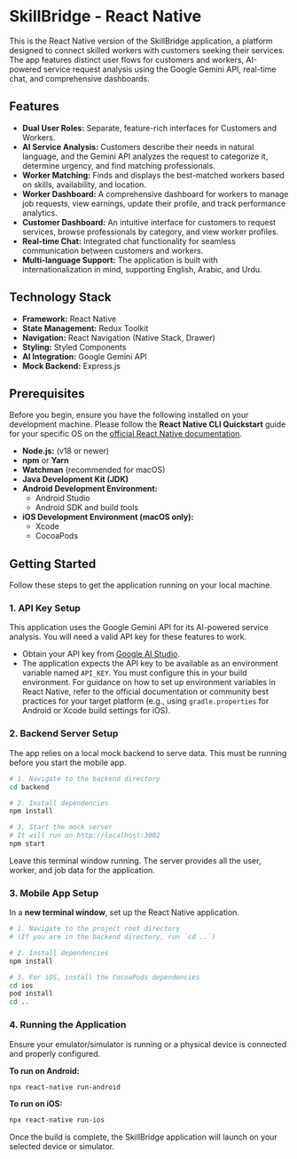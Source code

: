 # SkillBridge - React Native

This is the React Native version of the SkillBridge application, a platform designed to connect skilled workers with customers seeking their services. The app features distinct user flows for customers and workers, AI-powered service request analysis using the Google Gemini API, real-time chat, and comprehensive dashboards.

## Features

-   **Dual User Roles:** Separate, feature-rich interfaces for Customers and Workers.
-   **AI Service Analysis:** Customers describe their needs in natural language, and the Gemini API analyzes the request to categorize it, determine urgency, and find matching professionals.
-   **Worker Matching:** Finds and displays the best-matched workers based on skills, availability, and location.
-   **Worker Dashboard:** A comprehensive dashboard for workers to manage job requests, view earnings, update their profile, and track performance analytics.
-   **Customer Dashboard:** An intuitive interface for customers to request services, browse professionals by category, and view worker profiles.
-   **Real-time Chat:** Integrated chat functionality for seamless communication between customers and workers.
-   **Multi-language Support:** The application is built with internationalization in mind, supporting English, Arabic, and Urdu.

## Technology Stack

-   **Framework:** React Native
-   **State Management:** Redux Toolkit
-   **Navigation:** React Navigation (Native Stack, Drawer)
-   **Styling:** Styled Components
-   **AI Integration:** Google Gemini API
-   **Mock Backend:** Express.js

## Prerequisites

Before you begin, ensure you have the following installed on your development machine. Please follow the **React Native CLI Quickstart** guide for your specific OS on the [official React Native documentation](https://reactnative.dev/docs/environment-setup).

-   **Node.js:** (v18 or newer)
-   **npm** or **Yarn**
-   **Watchman** (recommended for macOS)
-   **Java Development Kit (JDK)**
-   **Android Development Environment:**
    -   Android Studio
    -   Android SDK and build tools
-   **iOS Development Environment (macOS only):**
    -   Xcode
    -   CocoaPods

## Getting Started

Follow these steps to get the application running on your local machine.

### 1. API Key Setup

This application uses the Google Gemini API for its AI-powered service analysis. You will need a valid API key for these features to work.

-   Obtain your API key from [Google AI Studio](https://aistudio.google.com/app/apikey).
-   The application expects the API key to be available as an environment variable named `API_KEY`. You must configure this in your build environment. For guidance on how to set up environment variables in React Native, refer to the official documentation or community best practices for your target platform (e.g., using `gradle.properties` for Android or Xcode build settings for iOS).

### 2. Backend Server Setup

The app relies on a local mock backend to serve data. This must be running before you start the mobile app.

```bash
# 1. Navigate to the backend directory
cd backend

# 2. Install dependencies
npm install

# 3. Start the mock server
# It will run on http://localhost:3002
npm start
```
Leave this terminal window running. The server provides all the user, worker, and job data for the application.

### 3. Mobile App Setup

In a **new terminal window**, set up the React Native application.

```bash
# 1. Navigate to the project root directory
# (If you are in the backend directory, run `cd ..`)

# 2. Install dependencies
npm install

# 3. For iOS, install the CocoaPods dependencies
cd ios
pod install
cd ..
```

### 4. Running the Application

Ensure your emulator/simulator is running or a physical device is connected and properly configured.

**To run on Android:**
```bash
npx react-native run-android
```

**To run on iOS:**
```bash
npx react-native run-ios
```

Once the build is complete, the SkillBridge application will launch on your selected device or simulator.

